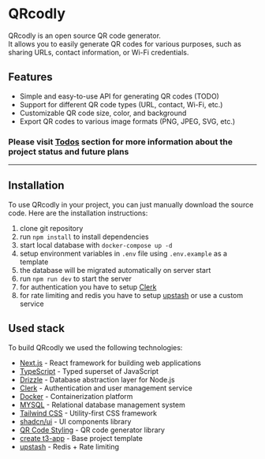 # QRcodly

QRcodly is an open source QR code generator.  
It allows you to easily generate QR codes for various purposes, such as sharing URLs, contact information, or Wi-Fi credentials.

## Features

- Simple and easy-to-use API for generating QR codes (TODO)
- Support for different QR code types (URL, contact, Wi-Fi, etc.)
- Customizable QR code size, color, and background
- Export QR codes to various image formats (PNG, JPEG, SVG, etc.)

### Please visit [Todos](todos.md) section for more information about the project status and future plans

---

## Installation

To use QRcodly in your project, you can just manually download the source code. Here are the installation instructions:

1. clone git repository
2. run `npm install` to install dependencies
3. start local database with `docker-compose up -d`
4. setup environment variables in `.env` file using `.env.example` as a template
5. the database will be migrated automatically on server start
6. run `npm run dev` to start the server
7. for authentication you have to setup [Clerk](https://clerk.com/)
8. for rate limiting and redis you have to setup [upstash](https://upstash.com/) or use a custom service

## Used stack

To build QRcodly we used the following technologies:

- [Next.js](https://nextjs.org/) - React framework for building web applications
- [TypeScript](https://www.typescriptlang.org/) - Typed superset of JavaScript
- [Drizzle](https://drizzle.dev/) - Database abstraction layer for Node.js
- [Clerk](https://clerk.com/) - Authentication and user management service
- [Docker](https://www.docker.com/) - Containerization platform
- [MYSQL](https://www.mysql.com/) - Relational database management system
- [Tailwind CSS](https://tailwindcss.com/) - Utility-first CSS framework
- [shadcn/ui](https://ui.shadcn.com/) - UI components library
- [QR Code Styling](https://qr-code-styling.com/) - QR code generator library
- [create t3-app](https://create.t3.gg/) - Base project template
- [upstash](https://upstash.com/) - Redis + Rate limiting